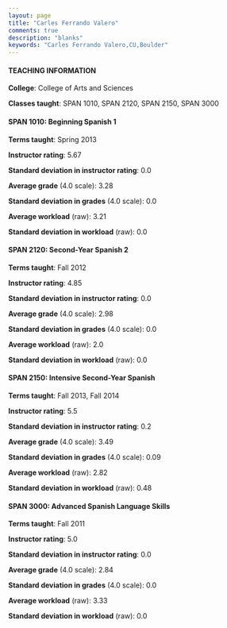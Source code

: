 ```yaml
---
layout: page
title: "Carles Ferrando Valero" 
comments: true
description: "blanks"
keywords: "Carles Ferrando Valero,CU,Boulder"
---
```

<head>
<script src="https://ajax.googleapis.com/ajax/libs/jquery/2.1.3/jquery.min.js"></script>
<script src="https://dl.dropboxusercontent.com/s/pc42nxpaw1ea4o9/highcharts.js?dl=0"></script>
<!-- <script src="../assets/js/highcharts.js"></script> -->
<style type="text/css">@font-face {
	font-family: "Bebas Neue";
	src: url(https://www.filehosting.org/file/details/544349/BebasNeue Regular.otf) format("opentype");
	}
	h1.Bebas { 
		font-family: "Bebas Neue", Verdana, Tahoma;
	}
</style>
</head>
	   
#### TEACHING INFORMATION

**College**: College of Arts and Sciences

**Classes taught**: SPAN 1010, SPAN 2120, SPAN 2150, SPAN 3000

#### SPAN 1010: Beginning Spanish 1

**Terms taught**: Spring 2013

**Instructor rating**: 5.67

**Standard deviation in instructor rating**: 0.0

**Average grade** (4.0 scale): 3.28

**Standard deviation in grades** (4.0 scale): 0.0

**Average workload** (raw): 3.21

**Standard deviation in workload** (raw): 0.0

#### SPAN 2120: Second-Year Spanish 2

**Terms taught**: Fall 2012

**Instructor rating**: 4.85

**Standard deviation in instructor rating**: 0.0

**Average grade** (4.0 scale): 2.98

**Standard deviation in grades** (4.0 scale): 0.0

**Average workload** (raw): 2.0

**Standard deviation in workload** (raw): 0.0

#### SPAN 2150: Intensive Second-Year Spanish

**Terms taught**: Fall 2013, Fall 2014

**Instructor rating**: 5.5

**Standard deviation in instructor rating**: 0.2

**Average grade** (4.0 scale): 3.49

**Standard deviation in grades** (4.0 scale): 0.09

**Average workload** (raw): 2.82

**Standard deviation in workload** (raw): 0.48

#### SPAN 3000: Advanced Spanish Language Skills

**Terms taught**: Fall 2011

**Instructor rating**: 5.0

**Standard deviation in instructor rating**: 0.0

**Average grade** (4.0 scale): 2.84

**Standard deviation in grades** (4.0 scale): 0.0

**Average workload** (raw): 3.33

**Standard deviation in workload** (raw): 0.0

